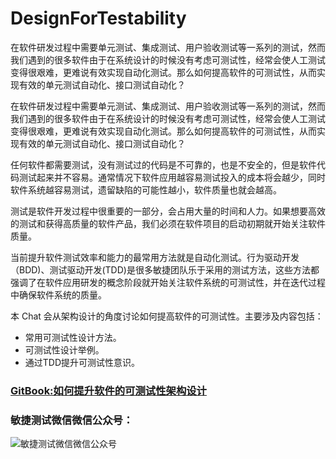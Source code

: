 # DesignForTestability
在软件研发过程中需要单元测试、集成测试、用户验收测试等一系列的测试，然而我们遇到的很多软件由于在系统设计的时候没有考虑可测试性，经常会使人工测试变得很艰难，更难说有效实现自动化测试。那么如何提高软件的可测试性，从而实现有效的单元测试自动化、接口测试自动化？

在软件研发过程中需要单元测试、集成测试、用户验收测试等一系列的测试，然而我们遇到的很多软件由于在系统设计的时候没有考虑可测试性，经常会使人工测试变得很艰难，更难说有效实现自动化测试。那么如何提高软件的可测试性，从而实现有效的单元测试自动化、接口测试自动化？

任何软件都需要测试，没有测试过的代码是不可靠的，也是不安全的，但是软件代码测试起来并不容易。通常情况下软件应用越容易测试投入的成本将会越少，同时软件系统越容易测试，遗留缺陷的可能性越小，软件质量也就会越高。

测试是软件开发过程中很重要的一部分，会占用大量的时间和人力。如果想要高效的测试和获得高质量的软件产品，我们必须在软件项目的启动初期就开始关注软件质量。

当前提升软件测试效率和能力的最常用方法就是自动化测试。行为驱动开发（BDD)、测试驱动开发(TDD)是很多敏捷团队乐于采用的测试方法，这些方法都强调了在软件应用研发的概念阶段就开始关注软件系统的可测试性，并在迭代过程中确保软件系统的质量。

本 Chat 会从架构设计的角度讨论如何提高软件的可测试性。主要涉及内容包括：

- 常用可测试性设计方法。
- 可测试性设计举例。
- 通过TDD提升可测试性意识。

### [GitBook:如何提升软件的可测试性架构设计](https://gitbook.cn/gitchat/activity/5b5975702c7ea25536704f9c)

### 敏捷测试微信微信公众号：

![敏捷测试微信微信公众号](https://images.gitee.com/uploads/images/2018/0807/211115_244cee1b_1846576.jpeg)

